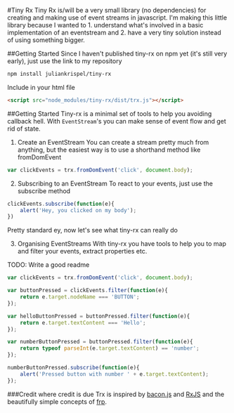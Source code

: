 #Tiny Rx
Tiny Rx is/will be a very small library (no dependencies) for creating and making use of event streams in javascript. I'm making this little library because I wanted to 1. understand what's involved in a basic implementation of an eventstream and 2. have a very tiny solution instead of using something bigger.

##Getting Started
Since I haven't published tiny-rx on npm yet (it's still very early), just use the link to my repository
```bash
npm install juliankrispel/tiny-rx
```

Include in your html file
```html
<script src="node_modules/tiny-rx/dist/trx.js"></script>
```

##Getting Started
Tiny-rx is a minimal set of tools to help you avoiding callback hell. With `EventStream`'s you can make sense of event flow and get rid of state.

1. Create an EventStream
You can create a stream pretty much from anything, but the easiest way is to use a shorthand method like fromDomEvent
```javascript
var clickEvents = trx.fromDomEvent('click', document.body);
```

2. Subscribing to an EventStream
To react to your events, just use the subscribe method
```javascript
clickEvents.subscribe(function(e){
    alert('Hey, you clicked on my body');
})
```
Pretty standard ey, now let's see what tiny-rx can really do

3. Organising EventStreams
With tiny-rx you have tools to help you to map and filter your events, extract properties etc. 

TODO: Write a good readme


```javascript
var clickEvents = trx.fromDomEvent('click', document.body);

var buttonPressed = clickEvents.filter(function(e){
    return e.target.nodeName === 'BUTTON';
});

var helloButtonPressed = buttonPressed.filter(function(e){
    return e.target.textContent === 'Hello';
});

var numberButtonPressed = buttonPressed.filter(function(e){
    return typeof parseInt(e.target.textContent) == 'number';
});

numberButtonPressed.subscribe(function(e){
    alert('Pressed button with number ' + e.target.textContent);
});
```

###Credit where credit is due
Trx is inspired by [bacon.js](https://github.com/baconjs/bacon.js/tree/master) and [RxJS](https://github.com/Reactive-Extensions/RxJS) and the beautifully simple concepts of [frp](http://en.wikipedia.org/wiki/Functional_reactive_programming).
